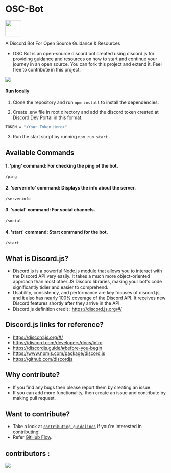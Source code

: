 
# OSC-Bot

<img height="50" width="50"  align="center" src="https://user-images.githubusercontent.com/42407874/195036409-d941ee06-2210-4643-ba27-8ae0fac53465.jpg">


A Discord Bot For Open Source Guidance &amp; Resources

- OSC Bot is an open-source discord bot created using discord.js for providing guidance and resources on how to start and continue your journey in an open source. You can fork this project and extend it.
Feel free to contribute in this project.


<img src='https://hacktoberfest.com/_next/static/media/opengraph.da6e44c0.png'/>


#### Run locally 

1. Clone the repository and run ```npm install``` to install the dependencies.

2. Create .env file in root directory and add the discord token created at Discord Dev Portal in this format:

``` bash
TOKEN = "<Your Token Here>"
```
3. Run the start script by running ```npm run start``` .

## Available Commands

#### 1. 'ping' command: For checking the ping of the bot.
```
/ping
```

#### 2. 'serverinfo' command: Displays the info about the server.
```
/serverinfo
```

#### 3. 'social' command: For social channels.
```
/social
```

#### 4. 'start' command: Start command for the bot.
```
/start
```

## What is Discord.js?
- Discord.js is a powerful Node.js  module that allows you to interact with the Discord API  very easily. It takes a much more object-oriented approach than most other JS Discord libraries, making your bot's code significantly tidier and easier to comprehend.
- Usability, consistency, and performance are key focuses of discord.js, and it also has nearly 100% coverage of the Discord API. It receives new Discord features shortly after they arrive in the API.
- Discord.js definition credit : https://discord.js.org/#/

## Discord.js links for reference?
- https://discord.js.org/#/
- https://discord.com/developers/docs/intro
- https://discordjs.guide/#before-you-begin
- https://www.npmjs.com/package/discord.js
- https://github.com/discordjs

## Why contribute?
- If you find any bugs then please report them by creating an issue. 
- If you can add more functionality, then create an issue and contribute by making pull request.
 
## Want to contribute?
- Take a look at [`contributing guidelines`](CONTRIBUTING.md) if you're interested in contributing!
- Refer [GitHub Flow](https://guides.github.com/introduction/flow).

## contributors : 

<a href="https://github.com/1tsak/OSC-Bot/graphs/contributors">
  <img src="https://contrib.rocks/image?repo=1tsak/OSC-Bot"/>
</a>
